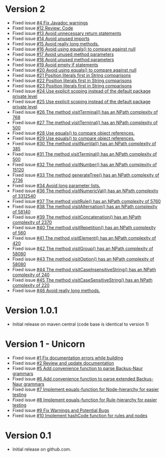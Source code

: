 # Version 2
- Fixed issue [#4 Fix Javadoc warnings](https://github.com/claasahl/PARSER/issues/4)
- Fixed issue [#12 Review: Code](https://github.com/claasahl/PARSER/issues/12)
- Fixed issue [#13 Avoid unnecessary return statements](https://github.com/claasahl/PARSER/issues/13)
- Fixed issue [#14 Avoid unused imports](https://github.com/claasahl/PARSER/issues/14)
- Fixed issue [#15 Avoid really long methods.](https://github.com/claasahl/PARSER/issues/15)
- Fixed issue [#16 Avoid using equals() to compare against null](https://github.com/claasahl/PARSER/issues/16)
- Fixed issue [#17 Avoid unused method parameters](https://github.com/claasahl/PARSER/issues/17)
- Fixed issue [#18 Avoid unused method parameters](https://github.com/claasahl/PARSER/issues/18)
- Fixed issue [#19 Avoid empty if statements](https://github.com/claasahl/PARSER/issues/19)
- Fixed issue [#20 Avoid using equals() to compare against null](https://github.com/claasahl/PARSER/issues/20)
- Fixed issue [#21 Position literals first in String comparisons](https://github.com/claasahl/PARSER/issues/21)
- Fixed issue [#22 Position literals first in String comparisons](https://github.com/claasahl/PARSER/issues/22)
- Fixed issue [#23 Position literals first in String comparisons](https://github.com/claasahl/PARSER/issues/23)
- Fixed issue [#24 Use explicit scoping instead of the default package private level](https://github.com/claasahl/PARSER/issues/24)
- Fixed issue [#25 Use explicit scoping instead of the default package private level](https://github.com/claasahl/PARSER/issues/25)
- Fixed issue [#26 The method visitTerminal() has an NPath complexity of 768](https://github.com/claasahl/PARSER/issues/26)
- Fixed issue [#27 The method visitTerminal() has an NPath complexity of 500](https://github.com/claasahl/PARSER/issues/27)
- Fixed issue [#28 Use equals() to compare object references.](https://github.com/claasahl/PARSER/issues/28)
- Fixed issue [#29 Use equals() to compare object references.](https://github.com/claasahl/PARSER/issues/29)
- Fixed issue [#30 The method visitNumVal() has an NPath complexity of 385](https://github.com/claasahl/PARSER/issues/30)
- Fixed issue [#31 The method visitTerminal() has an NPath complexity of 500](https://github.com/claasahl/PARSER/issues/31)
- Fixed issue [#32 The method visitNumber() has an NPath complexity of 15120](https://github.com/claasahl/PARSER/issues/32)
- Fixed issue [#33 The method generateTree() has an NPath complexity of 2736](https://github.com/claasahl/PARSER/issues/33)
- Fixed issue [#34 Avoid long parameter lists.](https://github.com/claasahl/PARSER/issues/34)
- Fixed issue [#36 The method visitNumericVal() has an NPath complexity of 3312540](https://github.com/claasahl/PARSER/issues/36)
- Fixed issue [#37 The method visitRule() has an NPath complexity of 5760](https://github.com/claasahl/PARSER/issues/37)
- Fixed issue [#38 The method visitAlternation() has an NPath complexity of 58140](https://github.com/claasahl/PARSER/issues/38)
- Fixed issue [#39 The method visitConcatenation() has an NPath complexity of 2370](https://github.com/claasahl/PARSER/issues/39)
- Fixed issue [#40 The method visitRepetition() has an NPath complexity of 560](https://github.com/claasahl/PARSER/issues/40)
- Fixed issue [#41 The method visitElement() has an NPath complexity of 420](https://github.com/claasahl/PARSER/issues/41)
- Fixed issue [#42 The method visitGroup() has an NPath complexity of 58080](https://github.com/claasahl/PARSER/issues/42)
- Fixed issue [#43 The method visitOption() has an NPath complexity of 58080](https://github.com/claasahl/PARSER/issues/43)
- Fixed issue [#44 The method visitCaseInsensitiveString() has an NPath complexity of 240](https://github.com/claasahl/PARSER/issues/44)
- Fixed issue [#45 The method visitCaseSensitiveString() has an NPath complexity of 220](https://github.com/claasahl/PARSER/issues/45)
- Fixed issue [#46 Avoid really long methods.](https://github.com/claasahl/PARSER/issues/46)

# Version 1.0.1
- Initial release on maven central (code base is identical to version 1)

# Version 1 - Unicorn
- Fixed issue [#1 Fix documentation errors while building](https://github.com/claasahl/PARSER/issues/1)
- Fixed issue [#2 Review and update documentation](https://github.com/claasahl/PARSER/issues/2)
- Fixed issue [#5 Add convenience function to parse Backus-Naur grammars](https://github.com/claasahl/PARSER/issues/5)
- Fixed issue [#6 Add convenience function to parse extended Backus-Naur grammars](https://github.com/claasahl/PARSER/issues/6)
- Fixed issue [#7 Implement equals-function for Node-hierarchy for easier testing](https://github.com/claasahl/PARSER/issues/7)
- Fixed issue [#8 Implement equals-function for Rule-hierarchy for easier testing](https://github.com/claasahl/PARSER/issues/8)
- Fixed issue [#9 Fix Warnings and Potential Bugs](https://github.com/claasahl/PARSER/issues/9)
- Fixed issue [#10 Implement hashCode function for rules and nodes](https://github.com/claasahl/PARSER/issues/10)

# Version 0.1
- Initial release on github.com.
